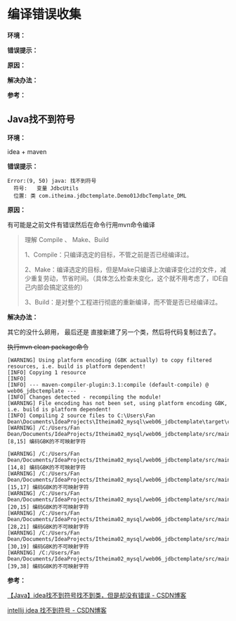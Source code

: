 # 编译错误收集

**环境：**

**错误提示：**

**原因：**

**解决办法：**

**参考：**



## Java找不到符号

**环境：**

idea + maven



**错误提示：**

```
Error:(9, 50) java: 找不到符号
  符号:   变量 JdbcUtils
  位置: 类 com.itheima.jdbctemplate.Demo01JdbcTemplate_DML
```

**原因：**



有可能是之前文件有错误然后在命令行用mvn命令编译 



> 理解  Compile 、 Make、Build 
>
> 1、Compile：只编译选定的目标，不管之前是否已经编译过。 
>
> 2、Make：编译选定的目标，但是Make只编译上次编译变化过的文件，减少重复劳动，节省时间。（具体怎么检查未变化，这个就不用考虑了，IDE自己内部会搞定这些的） 
>
> 3、Build：是对整个工程进行彻底的重新编译，而不管是否已经编译过。

 

**解决办法：**

其它的没什么卵用， 最后还是 直接新建了另一个类，然后将代码复制过去了。



~~执行mvn clean package命令~~ 



```
[WARNING] Using platform encoding (GBK actually) to copy filtered resources, i.e. build is platform dependent!
[INFO] Copying 1 resource
[INFO]
[INFO] --- maven-compiler-plugin:3.1:compile (default-compile) @ web06_jdbctemplate ---
[INFO] Changes detected - recompiling the module!
[WARNING] File encoding has not been set, using platform encoding GBK, i.e. build is platform dependent!
[INFO] Compiling 2 source files to C:\Users\Fan Dean\Documents\IdeaProjects\Itheima02_mysql\web06_jdbctemplate\target\classes
[WARNING] /C:/Users/Fan Dean/Documents/IdeaProjects/Itheima02_mysql/web06_jdbctemplate/src/main/java/com/itheima/jdbctemplate/Demo01JdbcTemplate_DML.java:[8,15] 编码GBK的不可映射字符

[WARNING] /C:/Users/Fan Dean/Documents/IdeaProjects/Itheima02_mysql/web06_jdbctemplate/src/main/java/com/itheima/util/JdbcUtils.java:[14,8] 编码GBK的不可映射字符
[WARNING] /C:/Users/Fan Dean/Documents/IdeaProjects/Itheima02_mysql/web06_jdbctemplate/src/main/java/com/itheima/util/JdbcUtils.java:[15,17] 编码GBK的不可映射字符
[WARNING] /C:/Users/Fan Dean/Documents/IdeaProjects/Itheima02_mysql/web06_jdbctemplate/src/main/java/com/itheima/util/JdbcUtils.java:[20,15] 编码GBK的不可映射字符
[WARNING] /C:/Users/Fan Dean/Documents/IdeaProjects/Itheima02_mysql/web06_jdbctemplate/src/main/java/com/itheima/util/JdbcUtils.java:[28,21] 编码GBK的不可映射字符
[WARNING] /C:/Users/Fan Dean/Documents/IdeaProjects/Itheima02_mysql/web06_jdbctemplate/src/main/java/com/itheima/util/JdbcUtils.java:[30,19] 编码GBK的不可映射字符
[WARNING] /C:/Users/Fan Dean/Documents/IdeaProjects/Itheima02_mysql/web06_jdbctemplate/src/main/java/com/itheima/util/JdbcUtils.java:[39,38] 编码GBK的不可映射字符

```





**参考：**

[【Java】idea找不到符号找不到类，但是却没有错误 - CSDN博客](https://blog.csdn.net/qq_17213067/article/details/78895302 "[Java]idea找不到符号找不到类，但是却没有错误 - CSDN博客")

[intellij idea 找不到符号 - CSDN博客](https://blog.csdn.net/ludengji/article/details/53506191 "intellij idea 找不到符号 - CSDN博客")

